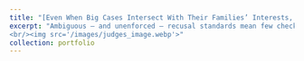 ```yaml
---
title: "[Even When Big Cases Intersect With Their Families’ Interests, Many Judges Choose Not to Recuse](https://www.propublica.org/article/judges-ethics-codes-recusal-conflict-of-interest-families)"
excerpt: "Ambiguous — and unenforced — recusal standards mean few checks and balances for top judges when cases involve their family members.
<br/><img src='/images/judges_image.webp'>"
collection: portfolio
---
```

